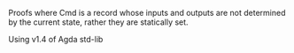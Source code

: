 Proofs where Cmd is a record whose inputs and outputs are not determined by the current state, rather they are statically set.

Using v1.4 of Agda std-lib